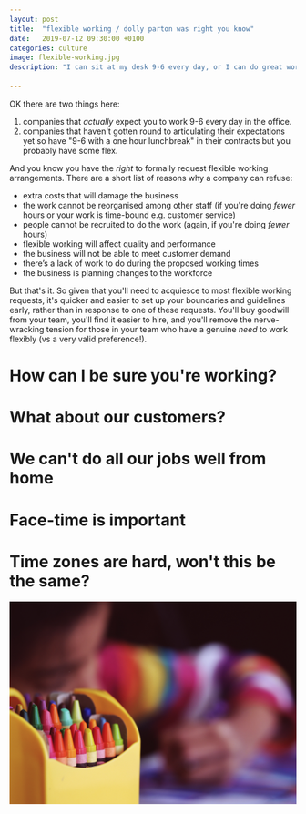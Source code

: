 ```yaml
---
layout: post
title:  "flexible working / dolly parton was right you know"
date:   2019-07-12 09:30:00 +0100
categories: culture
image: flexible-working.jpg
description: "I can sit at my desk 9-6 every day, or I can do great work. Which would you prefer?"

---
```


OK there are two things here:
1. companies that _actually_ expect you to work 9-6 every day in the office.
2. companies that haven't gotten round to articulating their expectations yet so have "9-6 with a one hour lunchbreak" in their contracts but you probably have some flex.

And you know you have the _right_ to formally request flexible working arrangements. There are a short list of reasons why a company can refuse:
* extra costs that will damage the business
* the work cannot be reorganised among other staff (if you're doing _fewer_ hours or your work is time-bound e.g. customer service)
* people cannot be recruited to do the work (again, if you're doing _fewer_ hours)
* flexible working will affect quality and performance
* the business will not be able to meet customer demand
* there’s a lack of work to do during the proposed working times
* the business is planning changes to the workforce

But that's it. So given that you'll need to acquiesce to most flexible working requests, it's quicker and easier to set up your boundaries and guidelines early, rather than in response to one of these requests. You'll buy goodwill from your team, you'll find it easier to hire, and you'll remove the nerve-wracking tension for those in your team who have a genuine _need_ to work flexibly (vs a very valid preference!).

# How can I be sure you're working?


# What about our customers?


# We can't do all our jobs well from home


# Face-time is important


# Time zones are hard, won't this be the same?



![Photo by Aaron Burden on Unsplash: crayons and play](/assets/img/flexible-working.jpg)